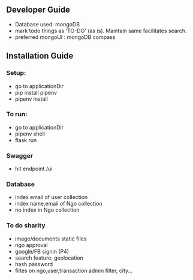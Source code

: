 ## Developer Guide

- Database used: mongoDB
- mark todo things as 'TO-DO' (as is). Maintain same facilitates search.
- preferred mongoUI : mongoDB compass

## Installation Guide

### Setup:
- go to applicationDir
- pip install pipenv
- pipenv install

### To run:
-  go to applicationDir
- pipenv shell
- flask run

### Swagger
- hit endpoint /ui


### Database
- index email of user collection
- index name,email of Ngo collection
- no index in Ngo collection 


### To do sharity
- image/documents static files
- ngo approval
- google/FB signin (P4)
- search feature, geolocation
- hash password
- filtes on ngo,user,transaction admin filter, city...